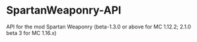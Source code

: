 # SpartanWeaponry-API
API for the mod Spartan Weaponry (beta-1.3.0 or above for MC 1.12.2; 2.1.0 beta 3 for MC 1.16.x)

